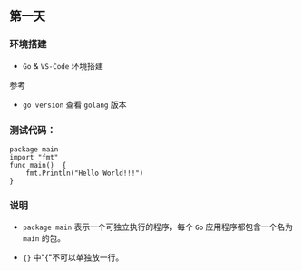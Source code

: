 ## 第一天

### 环境搭建

* `Go` & `VS-Code` 环境搭建

参考 [](https://www.jianshu.com/p/8c398d127d84)

* `go version` 查看 `golang` 版本

### 测试代码：

    package main
    import "fmt"
    func main()  {
	    fmt.Println("Hello World!!!")
    }

### 说明

* `package main` 表示一个可独立执行的程序，每个 `Go` 应用程序都包含一个名为 `main` 的包。

* `{}` 中"{"不可以单独放一行。
